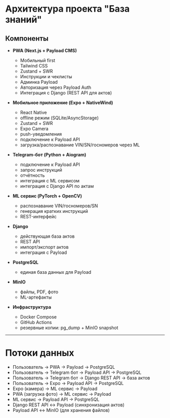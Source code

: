 # Архитектура проекта "База знаний"

## Компоненты

- **PWA (Next.js + Payload CMS)**
  - Мобильный first
  - Tailwind CSS
  - Zustand + SWR
  - Инструкции и чеклисты
  - Админка Payload
  - Авторизация через Payload Auth
  - Интеграция с Django (REST API для актов)

- **Мобильное приложение (Expo + NativeWind)**
  - React Native
  - offline режим (SQLite/AsyncStorage)
  - Zustand + SWR
  - Expo Camera
  - push-уведомления
  - подключение к Payload API
  - загрузка/распознавание VIN/SN/госномеров через ML

- **Telegram-бот (Python + Aiogram)**
  - подключение к Payload API
  - запрос инструкций
  - отчётность
  - интеграция с ML сервисом
  - интеграция с Django API по актам

- **ML сервис (PyTorch + OpenCV)**
  - распознавание VIN/госномеров/SN
  - генерация кратких инструкций
  - REST-интерфейс

- **Django**
  - действующая база актов
  - REST API
  - импорт/экспорт актов
  - интеграция с Payload

- **PostgreSQL**
  - единая база данных для Payload

- **MinIO**
  - файлы, PDF, фото
  - ML-артефакты

- **Инфраструктура**
  - Docker Compose
  - GitHub Actions
  - резервные копии: pg_dump + MinIO snapshot

---

# Потоки данных

- Пользователь → PWA → Payload → PostgreSQL
- Пользователь → Telegram бот → Payload API → PostgreSQL
- Пользователь → Telegram бот → Django REST API → база актов
- Пользователь → Expo → Payload API → PostgreSQL
- Expo (камера) → ML сервис → Payload
- PWA (загрузка фото) → ML сервис → Payload
- ML сервис → Payload API → PostgreSQL
- Django REST API ↔ Payload (синхронизация актов)
- Payload API ↔ MinIO (для хранения файлов)
